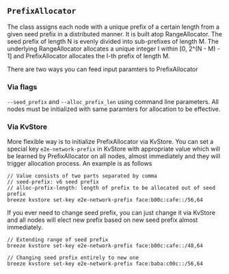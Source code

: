 `PrefixAllocator`
-----------------

The class assigns each node with a unique prefix of a certain length from a
given seed prefix in a distributed manner. It is built atop RangeAllocator.
The seed prefix of length N is evenly divided into sub-prefixes of length M. The
underlying RangeAllocator allocates a unique integer I within [0, 2^(N - M) - 1]
and PrefixAllocator allocates the I-th prefix of length M.

There are two ways you can feed input paramters to PrefixAllocator

### Via flags
`--seed_prefix` and `--alloc_prefix_len` using command line parameters. All
nodes must be initialized with same paramters for allocation to be effective.

### Via KvStore
More flexible way is to initialize PrefixAllocator via KvStore. You can set a
special key `e2e-network-prefix` in KvStore with appropriate value which will
be learned by PrefixAllocator on all nodes, almost immediately and they will
trigger allocation process. An example is as follows

```
// Value consists of two parts separated by comma
// seed-prefix: v6 seed prefix
// alloc-prefix-length: length of prefix to be allocated out of seed prefix
breeze kvstore set-key e2e-network-prefix face:b00c:cafe::/56,64
```

If you ever need to change seed prefix, you can just change it via KvStore
and all nodes will elect new prefix based on new seed prefix almost immediately.

```
// Extending range of seed prefix
breeze kvstore set-key e2e-network-prefix face:b00c:cafe::/48,64

// Changing seed prefix entirely to new one
breeze kvstore set-key e2e-network-prefix face:baba:c00c::/56,64
```
